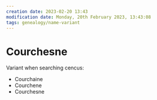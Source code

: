 ```yaml
---
creation date: 2023-02-20 13:43
modification date: Monday, 20th February 2023, 13:43:08
tags: genealogy/name-variant
---
```


# Courchesne
Variant when searching cencus:
* Courchaine
* Courchene
* Courchesne